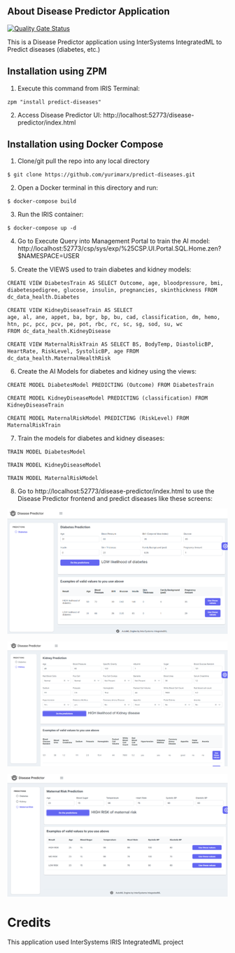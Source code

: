 ## About Disease Predictor Application
[![Quality Gate Status](https://community.objectscriptquality.com/api/project_badges/measure?project=intersystems_iris_community%2Fpredict-diseases&metric=alert_status)](https://community.objectscriptquality.com/dashboard?id=intersystems_iris_community%2Fpredict-diseases)

This is a Disease Predictor application using InterSystems IntegratedML to Predict diseases (diabetes, etc.)

## Installation using ZPM
1. Execute this command from IRIS Terminal:
```
zpm "install predict-diseases"
```
2. Access Disease Predictor UI: http://localhost:52773/disease-predictor/index.html

## Installation using Docker Compose
1. Clone/git pull the repo into any local directory

```
$ git clone https://github.com/yurimarx/predict-diseases.git
```

2. Open a Docker terminal in this directory and run:

```
$ docker-compose build
```

3. Run the IRIS container:

```
$ docker-compose up -d 
```
4. Go to Execute Query into Management Portal to train the AI model: http://localhost:52773/csp/sys/exp/%25CSP.UI.Portal.SQL.Home.zen?$NAMESPACE=USER 

5. Create the VIEWS used to train diabetes and kidney models: 
```
CREATE VIEW DiabetesTrain AS SELECT Outcome, age, bloodpressure, bmi, diabetespedigree, glucose, insulin, pregnancies, skinthickness FROM dc_data_health.Diabetes
```

```
CREATE VIEW KidneyDiseaseTrain AS SELECT 
age, al, ane, appet, ba, bgr, bp, bu, cad, classification, dm, hemo, htn, pc, pcc, pcv, pe, pot, rbc, rc, sc, sg, sod, su, wc
FROM dc_data_health.KidneyDisease
```
```
CREATE VIEW MaternalRiskTrain AS SELECT BS, BodyTemp, DiastolicBP, HeartRate, RiskLevel, SystolicBP, age FROM dc_data_health.MaternalHealthRisk 
```

6. Create the AI Models for diabetes and kidney using the views: 
```
CREATE MODEL DiabetesModel PREDICTING (Outcome) FROM DiabetesTrain
```

```
CREATE MODEL KidneyDiseaseModel PREDICTING (classification) FROM KidneyDiseaseTrain
```

``` 
CREATE MODEL MaternalRiskModel PREDICTING (RiskLevel) FROM MaternalRiskTrain 
```

7. Train the models for diabetes and kidney diseases:
```
TRAIN MODEL DiabetesModel
```

```
TRAIN MODEL KidneyDiseaseModel
```

```
TRAIN MODEL MaternalRiskModel 
```

8. Go to http://localhost:52773/disease-predictor/index.html to use the Disease Predictor frontend and predict diseases like these screens:

![Diabetes-Predictor](https://github.com/yurimarx/predict-diseases/raw/master/mainscreen.png "Diabetes Predictor")

![Kidney-Predictor](https://github.com/yurimarx/predict-diseases/raw/master/secondscreen.png "Kidney Predictor")

![Maternal-Risk-Predictor](https://github.com/yurimarx/predict-diseases/raw/master/thirdscreen.png "Maternal Risk Predictor")

# Credits
This application used InterSystems IRIS IntegratedML project
